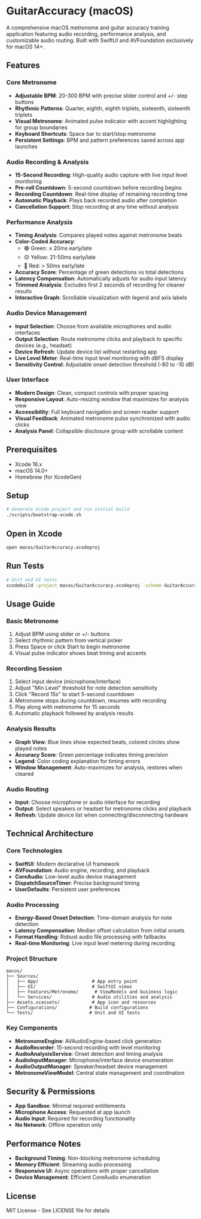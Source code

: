 # GuitarAccuracy (macOS)

A comprehensive macOS metronome and guitar accuracy training application featuring audio recording, performance analysis, and customizable audio routing. Built with SwiftUI and AVFoundation exclusively for macOS 14+.

## Features

### Core Metronome
- **Adjustable BPM**: 20-300 BPM with precise slider control and +/- step buttons
- **Rhythmic Patterns**: Quarter, eighth, eighth triplets, sixteenth, sixteenth triplets
- **Visual Metronome**: Animated pulse indicator with accent highlighting for group boundaries
- **Keyboard Shortcuts**: Space bar to start/stop metronome
- **Persistent Settings**: BPM and pattern preferences saved across app launches

### Audio Recording & Analysis
- **15-Second Recording**: High-quality audio capture with live input level monitoring
- **Pre-roll Countdown**: 5-second countdown before recording begins
- **Recording Countdown**: Real-time display of remaining recording time
- **Automatic Playback**: Plays back recorded audio after completion
- **Cancellation Support**: Stop recording at any time without analysis

### Performance Analysis
- **Timing Analysis**: Compares played notes against metronome beats
- **Color-Coded Accuracy**:
  - 🟢 Green: ≤ 20ms early/late
  - 🟡 Yellow: 21-50ms early/late  
  - 🔴 Red: > 50ms early/late
- **Accuracy Score**: Percentage of green detections vs total detections
- **Latency Compensation**: Automatically adjusts for audio input latency
- **Trimmed Analysis**: Excludes first 2 seconds of recording for cleaner results
- **Interactive Graph**: Scrollable visualization with legend and axis labels

### Audio Device Management
- **Input Selection**: Choose from available microphones and audio interfaces
- **Output Selection**: Route metronome clicks and playback to specific devices (e.g., headset)
- **Device Refresh**: Update device list without restarting app
- **Live Level Meter**: Real-time input level monitoring with dBFS display
- **Sensitivity Control**: Adjustable onset detection threshold (-80 to -10 dB)

### User Interface
- **Modern Design**: Clean, compact controls with proper spacing
- **Responsive Layout**: Auto-resizing window that maximizes for analysis view
- **Accessibility**: Full keyboard navigation and screen reader support
- **Visual Feedback**: Animated metronome pulse synchronized with audio clicks
- **Analysis Panel**: Collapsible disclosure group with scrollable content

## Prerequisites
- Xcode 16.x
- macOS 14.0+
- Homebrew (for XcodeGen)

## Setup
```bash
# Generate Xcode project and run initial build
./scripts/bootstrap-xcode.sh
```

## Open in Xcode
```bash
open macos/GuitarAccuracy.xcodeproj
```

## Run Tests
```bash
# Unit and UI tests
xcodebuild -project macos/GuitarAccuracy.xcodeproj -scheme GuitarAccuracy -destination 'platform=macOS' test
```

## Usage Guide

### Basic Metronome
1. Adjust BPM using slider or +/- buttons
2. Select rhythmic pattern from vertical picker
3. Press Space or click Start to begin metronome
4. Visual pulse indicator shows beat timing and accents

### Recording Session
1. Select input device (microphone/interface)
2. Adjust "Min Level" threshold for note detection sensitivity
3. Click "Record 15s" to start 5-second countdown
4. Metronome stops during countdown, resumes with recording
5. Play along with metronome for 15 seconds
6. Automatic playback followed by analysis results

### Analysis Results
- **Graph View**: Blue lines show expected beats, colored circles show played notes
- **Accuracy Score**: Green percentage indicates timing precision
- **Legend**: Color coding explanation for timing errors
- **Window Management**: Auto-maximizes for analysis, restores when cleared

### Audio Routing
- **Input**: Choose microphone or audio interface for recording
- **Output**: Select speakers or headset for metronome clicks and playback
- **Refresh**: Update device list when connecting/disconnecting hardware

## Technical Architecture

### Core Technologies
- **SwiftUI**: Modern declarative UI framework
- **AVFoundation**: Audio engine, recording, and playback
- **CoreAudio**: Low-level audio device management
- **DispatchSourceTimer**: Precise background timing
- **UserDefaults**: Persistent user preferences

### Audio Processing
- **Energy-Based Onset Detection**: Time-domain analysis for note detection
- **Latency Compensation**: Median offset calculation from initial onsets
- **Format Handling**: Robust audio file processing with fallbacks
- **Real-time Monitoring**: Live input level metering during recording

### Project Structure
```
macos/
├── Sources/
│   ├── App/                    # App entry point
│   ├── UI/                     # SwiftUI views
│   ├── Features/Metronome/      # ViewModels and business logic
│   └── Services/               # Audio utilities and analysis
├── Assets.xcassets/            # App icon and resources
├── Configurations/            # Build configurations
└── Tests/                     # Unit and UI tests
```

### Key Components
- **MetronomeEngine**: AVAudioEngine-based click generation
- **AudioRecorder**: 15-second recording with level monitoring
- **AudioAnalysisService**: Onset detection and timing analysis
- **AudioInputManager**: Microphone/interface device enumeration
- **AudioOutputManager**: Speaker/headset device management
- **MetronomeViewModel**: Central state management and coordination

## Security & Permissions
- **App Sandbox**: Minimal required entitlements
- **Microphone Access**: Requested at app launch
- **Audio Input**: Required for recording functionality
- **No Network**: Offline operation only

## Performance Notes
- **Background Timing**: Non-blocking metronome scheduling
- **Memory Efficient**: Streaming audio processing
- **Responsive UI**: Async operations with proper cancellation
- **Device Management**: Efficient CoreAudio enumeration

## License
MIT License - See LICENSE file for details
